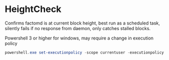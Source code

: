 # HeightCheck

Confirms factomd is at current block height, best run as a scheduled task, silently fails if no response from daemon, only catches stalled blocks.

Powershell 3 or higher for windows, may require a change in execution policy

```powershell
powershell.exe set-executionpolicy -scope currentuser -executionpolicy remotesigned
```
